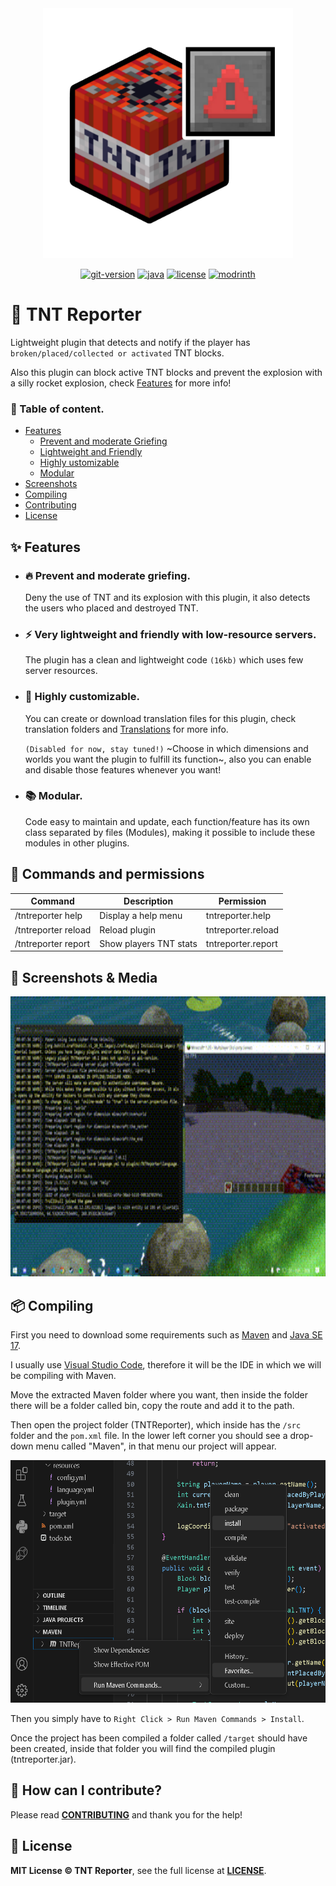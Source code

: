 <div align="center">
	<img src=".assets/tntreporter-logo.png" alt="tntreporter logo" height="400">

[![git-version](https://img.shields.io/badge/git%20version-Beta%200.1-green)]()
[![java](https://img.shields.io/static/v1?label=Made%20with&message=Java&logo=java&labelColor=&color=orange)](https://www.python.org)
[![license](https://img.shields.io/badge/License-MIT-yellow)](https://github.com/TrollSkull/TNT-Reporter/blob/main/LICENSE)
[![modrinth](https://img.shields.io/modrinth/v/:YyoKfcxQ)](https://modrinth.com/mod/tntreporter)
</div>

# 🧨 TNT Reporter
Lightweight plugin that detects and notify if the player has `broken/placed/collected or activated` TNT blocks.

Also this plugin can block active TNT blocks and prevent the explosion with a silly rocket explosion, check [Features](#-features) for more info!

### 🔗 Table of content.
- [Features](#-features)
    - [Prevent and moderate Griefing](#-prevent-and-moderate-griefing)
    - [Lightweight and Friendly](#-very-lightweight-and-friendly-with-low-resource-servers)
    - [Highly ustomizable](#-highly-customizable)
    - [Modular](#-modular)
- [Screenshots](#-screenshots--media)
- [Compiling](#-compiling)
- [Contributing](#-how-can-i-contribute)
- [License](#-license)

## ✨ Features
- ### 🔥 Prevent and moderate griefing.
     Deny the use of TNT and its explosion with this plugin, it also detects the users who placed and destroyed TNT.
  
- ### ⚡ Very lightweight and friendly with low-resource servers.
     The plugin has a clean and lightweight code `(16kb)` which uses few server resources.

- ### 🔩 Highly customizable.
     You can create or download translation files for this plugin, check translation folders and [Translations](#-translations) for more info.
  
     `(Disabled for now, stay tuned!)`
     ~Choose in which dimensions and worlds you want the plugin to fulfill its function~, also you can enable and disable those features whenever you want!

- ### 📚 Modular.
     Code easy to maintain and update, each function/feature has its own class separated by files (Modules), making it possible to include these modules in other plugins.

## 📖 Commands and permissions
| Command              | Description            | Permission         |
| -------------------- | ---------------------- | ------------------ |
| /tntreporter help    | Display a help menu    | tntreporter.help   |
| /tntreporter reload  | Reload plugin          | tntreporter.reload |
| /tntreporter report  | Show players TNT stats | tntreporter.report |

## 📸 Screenshots & Media
<img src="/.assets/demo.gif" width="720" height="448"/>

## 📦 Compiling
First you need to download some requirements such as [Maven](https://maven.apache.org/) and [Java SE 17](https://www.oracle.com/java/technologies/javase/jdk17-archive-downloads.html).

I usually use [Visual Studio Code](https://code.visualstudio.com/), therefore it will be the IDE in which we will be compiling with Maven.

Move the extracted Maven folder where you want, then inside the folder there will be a folder called bin, copy the route and add it to the path.

Then open the project folder (TNTReporter), which inside has the `/src` folder and the `pom.xml` file.
In the lower left corner you should see a drop-down menu called "Maven", in that menu our project will appear.

<img src="/.assets/compile-help.png" width="620" height="388"/>

Then you simply have to `Right Click > Run Maven Commands > Install`.

Once the project has been compiled a folder called `/target` should have been created, inside that folder you will find the compiled plugin (tntreporter.jar).

## 🔧 How can I contribute?
Please read **[CONTRIBUTING](https://github.com/TrollSkull/TNTReporter/blob/main/CONTRIBUTING.md)** and thank you for the help!

## 📝 License
**MIT License © TNT Reporter**, see the full license at **[LICENSE](https://github.com/TrollSkull/TNT-Reporter/blob/main/LICENSE)**.
